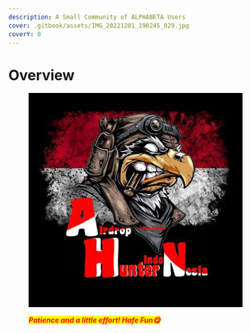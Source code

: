 ```yaml
---
description: A Small Community of ALPHABETA Users
cover: .gitbook/assets/IMG_20221201_190245_029.jpg
coverY: 0
---
```


# Overview

<figure><img src=".gitbook/assets/IMG_20221201_190245_029.jpg" alt=""><figcaption><p><em><mark style="color:red;"><strong>Patience and a little effort! Hafe Fun😋</strong></mark></em></p></figcaption></figure>



